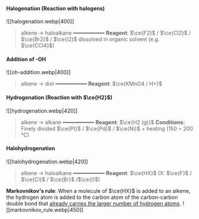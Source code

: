 #### Halogenation (Reaction with halogens)
![[halogenation.webp|400]]

> alkene → haloalkane
> ━━━━━━━━━━
> **Reagent**: $\ce{F2}$ / $\ce{Cl2}$ / $\ce{Br2}$ / $\ce{I2}$ dissolved in organic solvent (e.g. $\ce{CCl4}$)

#### Addition of -OH
![[oh-addition.webp|400]]

> alkene → diol
> ━━━━━━━━━━
> **Reagent**: $\ce{KMnO4 / H+}$

#### Hydrogenation (Reaction with $\ce{H2}$)
![[hydrogenation.webp|420]]

> alkene → alkane
> ━━━━━━━━━━
> **Reagent**: $\ce{H2 (g)}$
> **Conditions**: Finely divided $\ce{Pt}$ / $\ce{Pd}$ / $\ce{Ni}$ + heating (150 ~ 200 °C)

#### Halohydrogenation
![[halohydrogenation.webp|420]]

> alkene → haloalkane
> ━━━━━━━━━━
> **Reagent**: $\ce{HX}$ (X: $\ce{F}$ / $\ce{Cl}$ / $\ce{Br}$ /$\ce{I}$)

**Markovnikov's rule**:
When a molecule of $\ce{HX}$ is added to an alkene, the hydrogen atom is added to the carbon atom of the carbon-carbon double bond that <u>already carries the larger number of hydrogen atoms</u>.
![[markovnikov_rule.webp|450]]
